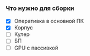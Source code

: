 
### Что нужно для сборки

- [x] Оперативка в основной ПК
- [x] Корпус
- [ ] Кулер
- [ ] БП
- [ ] GPU с пассивкой
